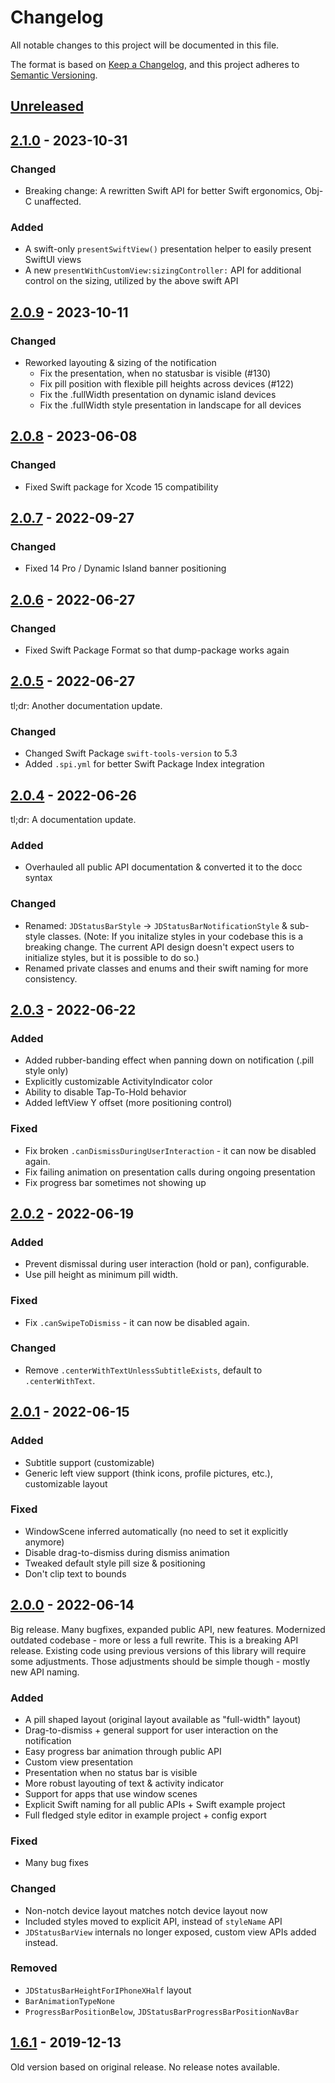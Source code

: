 # Changelog

All notable changes to this project will be documented in this file.

The format is based on [Keep a Changelog](https://keepachangelog.com/en/1.0.0/),
and this project adheres to [Semantic Versioning](https://semver.org/spec/v2.0.0.html).

## [Unreleased]

## [2.1.0] - 2023-10-31

### Changed

- Breaking change: A rewritten Swift API for better Swift ergonomics, Obj-C unaffected.

### Added

- A swift-only `presentSwiftView()` presentation helper to easily present SwiftUI views
- A new `presentWithCustomView:sizingController:` API for additional control on the sizing, utilized by the above swift API

## [2.0.9] - 2023-10-11

### Changed

- Reworked layouting & sizing of the notification
    - Fix the presentation, when no statusbar is visible (#130)
    - Fix pill position with flexible pill heights across devices (#122)
    - Fix the .fullWidth presentation on dynamic island devices
    - Fix the .fullWidth style presentation in landscape for all devices

## [2.0.8] - 2023-06-08

### Changed

- Fixed Swift package for Xcode 15 compatibility

## [2.0.7] - 2022-09-27

### Changed

- Fixed 14 Pro / Dynamic Island banner positioning

## [2.0.6] - 2022-06-27

### Changed

- Fixed Swift Package Format so that dump-package works again

## [2.0.5] - 2022-06-27

tl;dr: Another documentation update.

### Changed

- Changed Swift Package `swift-tools-version` to 5.3
- Added `.spi.yml` for better Swift Package Index integration

## [2.0.4] - 2022-06-26

tl;dr: A documentation update.

### Added

- Overhauled all public API documentation & converted it to the docc syntax

### Changed

- Renamed: `JDStatusBarStyle` -> `JDStatusBarNotificationStyle` & sub-style classes.
  (Note: If you initalize styles in your codebase this is a breaking change. The current API design doesn't expect users to initialize styles, but it is possible to do so.)
- Renamed private classes and enums and their swift naming for more consistency.

## [2.0.3] - 2022-06-22

### Added

- Added rubber-banding effect when panning down on notification (.pill style only)
- Explicitly customizable ActivityIndicator color
- Ability to disable Tap-To-Hold behavior
- Added leftView Y offset (more positioning control)

### Fixed

- Fix broken `.canDismissDuringUserInteraction` - it can now be disabled again.
- Fix failing animation on presentation calls during ongoing presentation
- Fix progress bar sometimes not showing up

## [2.0.2] - 2022-06-19

### Added

- Prevent dismissal during user interaction (hold or pan), configurable.
- Use pill height as minimum pill width.

### Fixed

- Fix `.canSwipeToDismiss` - it can now be disabled again.

### Changed

- Remove `.centerWithTextUnlessSubtitleExists`, default to `.centerWithText`.

## [2.0.1] - 2022-06-15

### Added

- Subtitle support (customizable)
- Generic left view support (think icons, profile pictures, etc.), customizable layout

### Fixed

- WindowScene inferred automatically (no need to set it explicitly anymore)
- Disable drag-to-dismiss during dismiss animation
- Tweaked default style pill size & positioning
- Don't clip text to bounds

## [2.0.0] - 2022-06-14

Big release. Many bugfixes, expanded public API, new features. Modernized outdated codebase - more or less a full rewrite.
This is a breaking API release. Existing code using previous versions of this library will require some adjustments.
Those adjustments should be simple though - mostly new API naming.

### Added

- A pill shaped layout (original layout available as "full-width" layout)
- Drag-to-dismiss + general support for user interaction on the notification
- Easy progress bar animation through public API
- Custom view presentation
- Presentation when no status bar is visible
- More robust layouting of text & activity indicator
- Support for apps that use window scenes
- Explicit Swift naming for all public APIs + Swift example project
- Full fledged style editor in example project + config export

### Fixed

- Many bug fixes

### Changed

- Non-notch device layout matches notch device layout now
- Included styles moved to explicit API, instead of `styleName` API
- `JDStatusBarView` internals no longer exposed, custom view APIs added instead.

### Removed

- `JDStatusBarHeightForIPhoneXHalf` layout
- `BarAnimationTypeNone`
- `ProgressBarPositionBelow`, `JDStatusBarProgressBarPositionNavBar`

## [1.6.1] - 2019-12-13

Old version based on original release. No release notes available.

[Unreleased]: https://github.com/calimarkus/JDStatusBarNotification/compare/2.1.0...HEAD
[2.1.0]: https://github.com/calimarkus/JDStatusBarNotification/compare/2.0.9...2.1.0
[2.0.9]: https://github.com/calimarkus/JDStatusBarNotification/compare/2.0.8...2.0.9
[2.0.8]: https://github.com/calimarkus/JDStatusBarNotification/compare/2.0.7...2.0.8
[2.0.7]: https://github.com/calimarkus/JDStatusBarNotification/compare/2.0.6...2.0.7
[2.0.6]: https://github.com/calimarkus/JDStatusBarNotification/compare/2.0.5...2.0.6
[2.0.5]: https://github.com/calimarkus/JDStatusBarNotification/compare/2.0.4...2.0.5
[2.0.4]: https://github.com/calimarkus/JDStatusBarNotification/compare/2.0.3...2.0.4
[2.0.3]: https://github.com/calimarkus/JDStatusBarNotification/compare/2.0.2...2.0.3
[2.0.2]: https://github.com/calimarkus/JDStatusBarNotification/compare/2.0.1...2.0.2
[2.0.1]: https://github.com/calimarkus/JDStatusBarNotification/compare/2.0.0...2.0.1
[2.0.0]: https://github.com/calimarkus/JDStatusBarNotification/compare/1.6.1...2.0.0
[1.6.1]: https://github.com/calimarkus/JDStatusBarNotification/releases/tag/1.6.1

